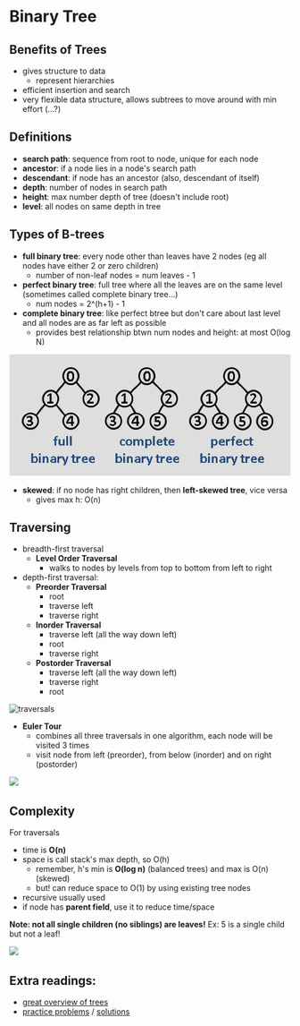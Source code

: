 # Binary Tree

## Benefits of Trees
- gives structure to data
  - represent hierarchies
- efficient insertion and search
- very flexible data structure, allows subtrees to move around with min effort (...?)

## Definitions
- **search path**: sequence from root to node, unique for each node
- **ancestor**: if a node lies in a node's search path
- **descendant**: if node has an ancestor (also, descendant of itself)
- **depth**: number of nodes in search path
- **height**: max number depth of tree (doesn't include root)
- **level**: all nodes on same depth in tree

## Types of B-trees
- **full binary tree**: every node other than leaves have 2 nodes (eg all nodes have either 2 or zero children)
  - number of non-leaf nodes = num leaves - 1
- **perfect binary tree**: full tree where all the leaves are on the same level (sometimes called complete binary tree...)
  - num nodes = 2^(h+1) - 1
- **complete binary tree**: like perfect btree but don't care about last level and all nodes are as far left as possible
  - provides best relationship btwn num nodes and height: at most O(log N)

![b-tree comparison](btree-comparisons.png)
- **skewed**: if no node has right children, then **left-skewed tree**, vice versa
  - gives max h: O(n)

## Traversing
- breadth-first traversal
  - **Level Order Traversal**
    - walks to nodes by levels from top to bottom from left to right
- depth-first traversal:
  - **Preorder Traversal**
    - root
    - traverse left
    - traverse right
  - **Inorder Traversal**
    - traverse left (all the way down left)
    - root
    - traverse right
  - **Postorder Traversal**
    - traverse left (all the way down left)
    - traverse right
    - root

![traversals](https://www.cs.cmu.edu/~adamchik/15-121/lectures/Trees/pix/traversals.bmp)


- **Euler Tour**
  - combines all three traversals in one algorithm, each node will be visited 3 times
  - visit node from left (preorder), from below (inorder) and on right (postorder)

![](https://www.cs.cmu.edu/~adamchik/15-121/lectures/Trees/pix/traversalEuler.bmp)

## Complexity
For traversals
  - time is **O(n)**
  - space is call stack's max depth, so O(h)
    - remember, h's min is **O(log n)** (balanced trees) and max is O(n) (skewed)
    - but! can reduce space to O(1) by using existing tree nodes
  - recursive usually used
  - if node has **parent field**, use it to reduce time/space

**Note: not all single children (no siblings) are leaves!**
Ex: 5 is a single child but not a leaf!

![](http://dyewrv1redcbt.cloudfront.net//wp-content/uploads/Binary-Tree.png)


## Extra readings:
- [great overview of trees](https://www.cs.cmu.edu/~adamchik/15-121/lectures/Trees/trees.html)
- [practice problems](https://www.cs.cmu.edu/~adamchik/15-121/lectures/Trees/questions.html) / [solutions](https://www.cs.cmu.edu/~adamchik/15-121/lectures/Trees/answers.html)
